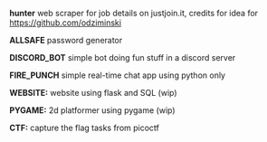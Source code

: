 **hunter**
web scraper for job details on justjoin.it, credits for idea for https://github.com/odziminski

**ALLSAFE**
password generator

**DISCORD_BOT**
simple bot doing fun stuff in a discord server

**FIRE_PUNCH**
simple real-time chat app using python only

**WEBSITE:**
website using flask and SQL (wip)

**PYGAME:**
2d platformer using pygame (wip)

**CTF:**
capture the flag tasks from picoctf
